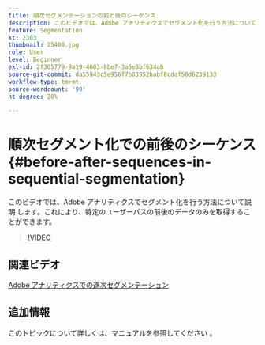 ```yaml
---
title: 順次セグメンテーションの前と後のシーケンス
description: このビデオでは、Adobe アナリティクスでセグメント化を行う方法について説明します。これにより、特定のユーザーパスの前後のデータのみを取得することができます。
feature: Segmentation
kt: 2303
thumbnail: 25400.jpg
role: User
level: Beginner
exl-id: 2f305779-9a19-4603-8be7-3a5e3bf634ab
source-git-commit: da55943c5e956f7b03952babf8cdaf50d6239133
workflow-type: tm+mt
source-wordcount: '90'
ht-degree: 20%

---
```


# 順次セグメント化での前後のシーケンス {#before-after-sequences-in-sequential-segmentation}

このビデオでは、Adobe アナリティクスでセグメント化を行う方法について説明  します。これにより、特定のユーザーパスの前後のデータのみを取得することができます。

>[!VIDEO](https://video.tv.adobe.com/v/25400/?quality=12)

## 関連ビデオ

[Adobe アナリティクスでの逐次セグメンテーション](sequential-segmentation.md)

## 追加情報

このトピックについて詳しくは、マニュアルを参照してください [ ](https://experienceleague.adobe.com/docs/analytics/components/segmentation/segmentation-workflow/seg-sequential-build.html?lang=ja) 。
